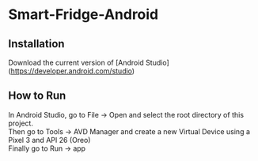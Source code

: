 # Smart-Fridge-Android
## Installation
Download the current version of [Android Studio] (https://developer.android.com/studio)
## How to Run
In Android Studio, go to File -> Open and select the root directory of this project. <br/>
Then go to Tools -> AVD Manager and create a new Virtual Device using a Pixel 3 and API 26 (Oreo) <br/>
Finally go to Run -> app
